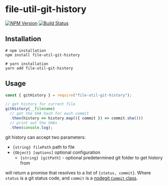 # file-util-git-history

[![NPM Version](https://img.shields.io/npm/v/file-util-git-history.svg)](https://www.npmjs.com/package/file-util-git-history)
[![ Build Status](https://travis-ci.org/ChristianMurphy/file-util-git-history.svg?branch=master)](https://travis-ci.org/ChristianMurphy/file-util-git-history)

## Installation

```shell
# npm installation
npm install file-util-git-history

# yarn installation
yarn add file-util-git-history
```

## Usage

```javascript
const { gitHistory } = require("file-util-git-history");

// get history for current file
gitHistory(__filename)
  // get the SHA hash for each commit
  .then(history => history.map(({ commit }) => commit.sha()))
  // print out the SHAs
  .then(console.log);
```

git history can accept two parameters:

- `{string} filePath` path to file
- `{Object} [options]` optional configuration
  - `{string} [gitPath]` - optional predetermined git folder to get history from

will return a promise that resolves to a list of `{status, commit}`.
Where `status` is a git status code, and `commit` is a [nodegit `Commit` class](http://www.nodegit.org/api/commit/).
